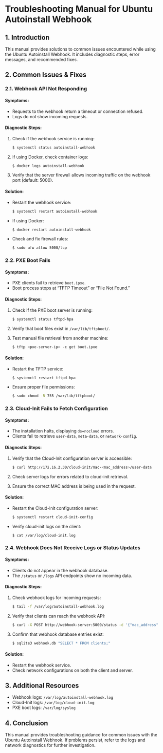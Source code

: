 # Troubleshooting Manual for Ubuntu Autoinstall Webhook

## **1. Introduction**

This manual provides solutions to common issues encountered while using the Ubuntu Autoinstall Webhook. It includes diagnostic steps, error messages, and recommended fixes.

## **2. Common Issues & Fixes**

### **2.1. Webhook API Not Responding**

#### **Symptoms:**

- Requests to the webhook return a timeout or connection refused.
- Logs do not show incoming requests.

#### **Diagnostic Steps:**

1. Check if the webhook service is running:

   ```bash
   $ systemctl status autoinstall-webhook
   ```

2. If using Docker, check container logs:

   ```bash
   $ docker logs autoinstall-webhook
   ```

3. Verify that the server firewall allows incoming traffic on the webhook port (default: 5000).

#### **Solution:**

- Restart the webhook service:

  ```bash
  $ systemctl restart autoinstall-webhook
  ```

- If using Docker:

  ```bash
  $ docker restart autoinstall-webhook
  ```

- Check and fix firewall rules:

  ```bash
  $ sudo ufw allow 5000/tcp
  ```

### **2.2. PXE Boot Fails**

#### **Symptoms:**

- PXE clients fail to retrieve `boot.ipxe`.
- Boot process stops at “TFTP Timeout” or “File Not Found.”

#### **Diagnostic Steps:**

1. Check if the PXE boot server is running:

   ```bash
   $ systemctl status tftpd-hpa
   ```

2. Verify that boot files exist in `/var/lib/tftpboot/`.
3. Test manual file retrieval from another machine:

   ```bash
   $ tftp <pxe-server-ip> -c get boot.ipxe
   ```

#### **Solution:**

- Restart the TFTP service:

  ```bash
  $ systemctl restart tftpd-hpa
  ```

- Ensure proper file permissions:

  ```bash
  $ sudo chmod -R 755 /var/lib/tftpboot/
  ```

### **2.3. Cloud-Init Fails to Fetch Configuration**

#### **Symptoms:**

- The installation halts, displaying `ds=nocloud` errors.
- Clients fail to retrieve `user-data`, `meta-data`, or `network-config`.

#### **Diagnostic Steps:**

1. Verify that the Cloud-Init configuration server is accessible:

   ```bash
   $ curl http://172.16.2.30/cloud-init/mac-<mac_address>/user-data
   ```

2. Check server logs for errors related to cloud-init retrieval.
3. Ensure the correct MAC address is being used in the request.

#### **Solution:**

- Restart the Cloud-Init configuration server:

  ```bash
  $ systemctl restart cloud-init-config
  ```

- Verify cloud-init logs on the client:

  ```bash
  $ cat /var/log/cloud-init.log
  ```

### **2.4. Webhook Does Not Receive Logs or Status Updates**

#### **Symptoms:**

- Clients do not appear in the webhook database.
- The `/status` or `/logs` API endpoints show no incoming data.

#### **Diagnostic Steps:**

1. Check webhook logs for incoming requests:

   ```bash
   $ tail -f /var/log/autoinstall-webhook.log
   ```

2. Verify that clients can reach the webhook API:

   ```bash
   $ curl -X POST http://webhook-server:5000/status -d '{"mac_address": "AA:BB:CC:DD:EE:FF", "status": "PXE Booted"}'
   ```

3. Confirm that webhook database entries exist:

   ```bash
   $ sqlite3 webhook.db "SELECT * FROM clients;"
   ```

#### **Solution:**

- Restart the webhook service.
- Check network configurations on both the client and server.

## **3. Additional Resources**

- Webhook logs: `/var/log/autoinstall-webhook.log`
- Cloud-Init logs: `/var/log/cloud-init.log`
- PXE boot logs: `/var/log/syslog`

## **4. Conclusion**

This manual provides troubleshooting guidance for common issues with the Ubuntu Autoinstall Webhook. If problems persist, refer to the logs and network diagnostics for further investigation.
